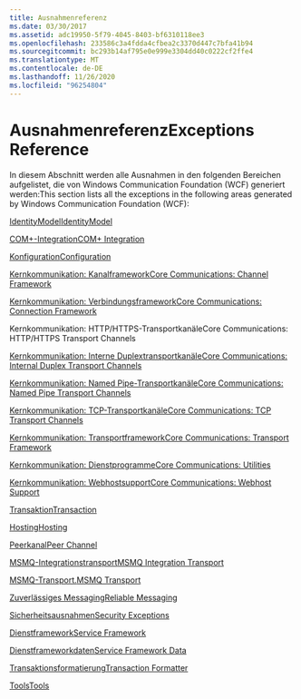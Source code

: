 ```yaml
---
title: Ausnahmenreferenz
ms.date: 03/30/2017
ms.assetid: adc19950-5f79-4045-8403-bf6310118ee3
ms.openlocfilehash: 233586c3a4fdda4cfbea2c3370d447c7bfa41b94
ms.sourcegitcommit: bc293b14af795e0e999e3304dd40c0222cf2ffe4
ms.translationtype: MT
ms.contentlocale: de-DE
ms.lasthandoff: 11/26/2020
ms.locfileid: "96254804"
---
```

# <a name="exceptions-reference"></a><span data-ttu-id="8809d-102">Ausnahmenreferenz</span><span class="sxs-lookup"><span data-stu-id="8809d-102">Exceptions Reference</span></span>

<span data-ttu-id="8809d-103">In diesem Abschnitt werden alle Ausnahmen in den folgenden Bereichen aufgelistet, die von Windows Communication Foundation (WCF) generiert werden:</span><span class="sxs-lookup"><span data-stu-id="8809d-103">This section lists all the exceptions in the following areas generated by Windows Communication Foundation (WCF):</span></span>  
  
 [<span data-ttu-id="8809d-104">IdentityModel</span><span class="sxs-lookup"><span data-stu-id="8809d-104">IdentityModel</span></span>](identitymodel-exceptions.md)  
  
 [<span data-ttu-id="8809d-105">COM+-Integration</span><span class="sxs-lookup"><span data-stu-id="8809d-105">COM+ Integration</span></span>](com-integration.md)  
  
 [<span data-ttu-id="8809d-106">Konfiguration</span><span class="sxs-lookup"><span data-stu-id="8809d-106">Configuration</span></span>](configuration.md)  
  
 [<span data-ttu-id="8809d-107">Kernkommunikation: Kanalframework</span><span class="sxs-lookup"><span data-stu-id="8809d-107">Core Communications: Channel Framework</span></span>](core-communications-channel-framework.md)  
  
 [<span data-ttu-id="8809d-108">Kernkommunikation: Verbindungsframework</span><span class="sxs-lookup"><span data-stu-id="8809d-108">Core Communications: Connection Framework</span></span>](core-communications-connection-framework.md)  
  
 <span data-ttu-id="8809d-109">Kernkommunikation: HTTP/HTTPS-Transportkanäle</span><span class="sxs-lookup"><span data-stu-id="8809d-109">Core Communications: HTTP/HTTPS Transport Channels</span></span>  
  
 [<span data-ttu-id="8809d-110">Kernkommunikation: Interne Duplextransportkanäle</span><span class="sxs-lookup"><span data-stu-id="8809d-110">Core Communications: Internal Duplex Transport Channels</span></span>](core-communications-internal-duplex-transport-channels.md)  
  
 [<span data-ttu-id="8809d-111">Kernkommunikation: Named Pipe-Transportkanäle</span><span class="sxs-lookup"><span data-stu-id="8809d-111">Core Communications: Named Pipe Transport Channels</span></span>](core-communications-named-pipe-transport-channels.md)  
  
 [<span data-ttu-id="8809d-112">Kernkommunikation: TCP-Transportkanäle</span><span class="sxs-lookup"><span data-stu-id="8809d-112">Core Communications: TCP Transport Channels</span></span>](core-communications-tcp-transport-channels.md)  
  
 [<span data-ttu-id="8809d-113">Kernkommunikation: Transportframework</span><span class="sxs-lookup"><span data-stu-id="8809d-113">Core Communications: Transport Framework</span></span>](core-communications-transport-framework.md)  
  
 [<span data-ttu-id="8809d-114">Kernkommunikation: Dienstprogramme</span><span class="sxs-lookup"><span data-stu-id="8809d-114">Core Communications: Utilities</span></span>](core-communications-utilities.md)  
  
 [<span data-ttu-id="8809d-115">Kernkommunikation: Webhostsupport</span><span class="sxs-lookup"><span data-stu-id="8809d-115">Core Communications: Webhost Support</span></span>](core-communications-webhost-support.md)  
  
 [<span data-ttu-id="8809d-116">Transaktion</span><span class="sxs-lookup"><span data-stu-id="8809d-116">Transaction</span></span>](transaction-exceptions.md)  
  
 [<span data-ttu-id="8809d-117">Hosting</span><span class="sxs-lookup"><span data-stu-id="8809d-117">Hosting</span></span>](hosting-exceptions.md)  
  
 [<span data-ttu-id="8809d-118">Peerkanal</span><span class="sxs-lookup"><span data-stu-id="8809d-118">Peer Channel</span></span>](peer-channel.md)  
  
 [<span data-ttu-id="8809d-119">MSMQ-Integrationstransport</span><span class="sxs-lookup"><span data-stu-id="8809d-119">MSMQ Integration Transport</span></span>](msmq-integration-transport.md)  
  
 [<span data-ttu-id="8809d-120">MSMQ-Transport.</span><span class="sxs-lookup"><span data-stu-id="8809d-120">MSMQ Transport</span></span>](msmq-transport.md)  
  
 [<span data-ttu-id="8809d-121">Zuverlässiges Messaging</span><span class="sxs-lookup"><span data-stu-id="8809d-121">Reliable Messaging</span></span>](reliable-messaging.md)  
  
 [<span data-ttu-id="8809d-122">Sicherheitsausnahmen</span><span class="sxs-lookup"><span data-stu-id="8809d-122">Security Exceptions</span></span>](security-exceptions.md)  
  
 [<span data-ttu-id="8809d-123">Dienstframework</span><span class="sxs-lookup"><span data-stu-id="8809d-123">Service Framework</span></span>](service-framework.md)  
  
 [<span data-ttu-id="8809d-124">Dienstframeworkdaten</span><span class="sxs-lookup"><span data-stu-id="8809d-124">Service Framework Data</span></span>](service-framework-data.md)  
  
 [<span data-ttu-id="8809d-125">Transaktionsformatierung</span><span class="sxs-lookup"><span data-stu-id="8809d-125">Transaction Formatter</span></span>](transaction-formatter.md)  
  
 [<span data-ttu-id="8809d-126">Tools</span><span class="sxs-lookup"><span data-stu-id="8809d-126">Tools</span></span>](tools.md)
